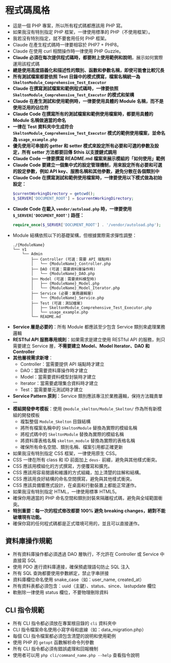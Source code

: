 # 程式碼風格

- 這是一個 PHP 專案，所以所有程式碼都應該用 PHP 寫。
- 如果我沒有特別指定 PHP 框架，一律使用標準的 PHP（不使用框架）。
- 我若沒有特別指定，就不要套用任何 PHP 框架。
- Claude 在產生程式碼時一律要相容於 PHP7 + PHP8。
- Claude 在使用 curl 相關操作時一律使用 PHP Guzzle。
- **Claude 必須在每次提供程式碼時，都要附上使用範例和說明**，展示如何實際運用該程式碼
- **總是使用高度語義化和描述性的類別、函數和參數名稱，即使可能會比較冗長**
- **所有測試檔案都要依照 Test 目錄中的模式撰寫，檔案名稱統一為 `SkeltonModule_Comprehensive_Test_Executor`**
- **Claude 在撰寫測試檔案和範例程式碼時，一律要依照 `SkeltonModule_Comprehensive_Test_Executor` 的模式和架構**
- **Claude 在產生測試和使用範例時，一律要使用具體的 Module 名稱，而不是使用泛用的佔位符**
- **Claude Code 在撰寫所有的測試檔案和範例使用檔案時，都要用具體的 Module 名稱做適當的命名**
- **一律在 Test 資料夾中生成符合 `SkeltonModule_Comprehensive_Test_Executor` 模式的範例使用檔案，並命名為 `usage_example.php`**
- **優先使用可串接的 getter 和 setter 模式來設定所有必要和可選的參數及設定，所有 setter 方法都要回傳 $this 以支援鏈式調用**
- **Claude Code 一律要撰寫 README.md 檔案來展示模組的「如何使用」範例**
- **Claude Code 要建立一個集中式的設定管理機制，用來設定所有必要和可選的設定參數，例如 API key、服務名稱和其他參數，避免分散在各個類別中**
- **Claude Code 在撰寫測試和範例使用檔案時，一律要使用以下模式做為初始設定：**
  ```php
  $currentWorkingDirectory = getcwd();
  $_SERVER['DOCUMENT_ROOT'] = $currentWorkingDirectory;
  ```
- **Claude Code 在載入 `vendor/autoload.php` 時，一律要使用 `$_SERVER['DOCUMENT_ROOT']` 路徑：**
  ```php
  require_once($_SERVER['DOCUMENT_ROOT'] . '/vendor/autoload.php');
  ```
- Module 結構依照以下的基礎架構，但根據實際需求彈性調整：
  ```
  ./{ModuleName}
  └── v1
      └── Admin
          ├── Controller (可選：需要 API 端點時)
          │   └── {ModuleName}_Controller.php
          ├── DAO (可選：需要資料庫操作時)
          │   └── {ModuleName}_DAO.php
          ├── Model (可選：需要資料模型時)
          │   ├── {ModuleName}_Model.php
          │   └── {ModuleName}_Model_Iterator.php
          ├── Service (必要：業務邏輯層)
          │   └── {ModuleName}_Service.php
          ├── Test (可選：測試檔案)
          │   ├── SkeltonModule_Comprehensive_Test_Executor.php
          │   └── usage_example.php
          └── README.md
  ```
- **Service 層是必要的**：所有 Module 都應該至少包含 Service 類別來處理業務邏輯
- **RESTful API 服務專用規則**：如果需求是建立使用 RESTful API 的服務，則只需要建立 Service 層，**不需要建立 Model、Model Iterator、DAO 和 Controller**
- **其他層視需求新增**：
    - Controller：當需要提供 API 端點時才建立
    - DAO：當需要資料庫操作時才建立
    - Model：當需要資料模型封裝時才建立
    - Iterator：當需要處理集合資料時才建立
    - Test：當需要單元測試時才建立
- **Service Pattern 原則**：Service 類別應該專注於業務邏輯，保持方法職責單一
- **模組開發參考模板**：使用 `@module_skelton/Module_Skelton/` 作為所有新模組的開發模板
    - 複製整個 `Module_Skelton` 目錄結構
    - 將所有檔案名稱中的 `SkeltonModule` 替換為實際的模組名稱
    - 將程式碼中的 `SkeltonModule` 替換為實際的模組名稱
    - 將資料庫表格名稱 `skelton_module` 替換為實際的表格名稱
    - 確保所有命名空間、類別名稱、檔案引用都正確更新
- 如果我沒有特別指定 CSS 框架，一律使用原生 CSS。
- CSS 一律在所有 class 和 ID 前面加上 `deus-` 前綴，避免與其他樣式衝突。
- CSS 應該用模組化的方式撰寫，方便覆寫和擴充。
- CSS 應該用容易閱讀和維護的方式組織，加上清楚的註解和結構。
- CSS 應該用良好結構的命名空間撰寫，避免與其他樣式衝突。
- CSS 應該具備響應式設計，在桌面和行動裝置上都能正常運作。
- 如果我沒有特別指定 HTML，一律使用標準 HTML5。
- 確保你用適當的 PHP 命名空間和類別封裝來隔離程式碼，避免與全域範圍衝突。
- **特別重要：每一次的程式修改都要 100% 避免 breaking changes，絕對不能破壞現有功能。**
- 確保你寫的任何程式碼都是正式環境可用的，並且可以直接運作。

## 資料庫操作規範

- 所有資料庫操作都必須透過 DAO 層執行，不允許在 Controller 或 Service 中直接寫 SQL
- 使用 PDO 進行資料庫連接，確保預處理語句防止 SQL 注入
- 所有 SQL 查詢都要使用參數綁定，禁止字串拼接
- 資料庫欄位命名使用 snake_case（如：user_name, created_at）
- 所有資料表都必須包含：uuid（主鍵）、status、since、lastupdate 欄位
- 軟刪除一律使用 status 欄位，不要物理刪除資料

## CLI 指令規範

- 所有 CLI 指令都必須放在專案根目錄的 `cli` 資料夾中
- CLI 指令檔案命名使用小寫字母和底線（如：data_migration.php）
- 每個 CLI 指令檔案都必須包含清楚的說明和使用範例
- 使用 PHP 的 `getopt` 函數解析命令列參數
- 所有 CLI 指令都必須有錯誤處理和回報機制
- 使用者可以用 `php cli/command_name.php --help` 查看指令說明